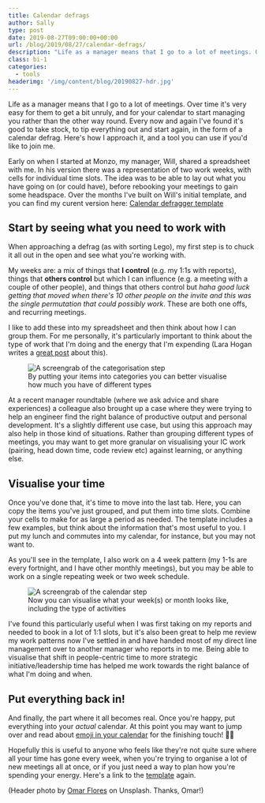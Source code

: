 ```yaml
---
title: Calendar defrags
author: Sally
type: post
date: 2019-08-27T09:00:00+00:00
url: /blog/2019/08/27/calendar-defrags/
description: "Life as a manager means that I go to a lot of meetings. Over time it's very easy for them to get a bit unruly, and for your calendar to start managing you rather than the other way round. Every now and again I've found it's good to take stock, to tip everything out and start again, in the form of a calendar defrag. Here's how I approach it, and a tool you can use if you'd like to join me."
class: bi-1
categories:
  - tools
headerimg: '/img/content/blog/20190827-hdr.jpg'
---
```


<p class="lede">Life as a manager means that I go to a lot of meetings. Over time it's very easy for them to get a bit unruly, and for your calendar to start managing you rather than the other way round. Every now and again I've found it's good to take stock, to tip everything out and start again, in the form of a calendar defrag. Here's how I approach it, and a tool you can use if you'd like to join me.</p>

Early on when I started at Monzo, my manager, Will, shared a spreadsheet with me. In his version there was a representation of two work weeks, with cells for individual time slots. The idea was to be able to lay out what you have going on (or could have), before rebooking your meetings to gain some headspace. Over the months I've built on Will's initial template, and you can find my curent version here: [Calendar defragger template](https://docs.google.com/spreadsheets/d/1jLwhV083ZUBtbO2zxrbYiGjEFgRzFGcXYaB1R3grJ6M/edit?usp=sharing)

## Start by seeing what you need to work with

When approaching a defrag (as with sorting Lego), my first step is to chuck it all out in the open and see what you're working with. 

My weeks are: a mix of things that **I control** (e.g. my 1:1s with reports), things that **others control** but which I can influence (e.g. a meeting with a couple of other people), and things that others control but _haha good luck getting that moved when there's 10 other people on the invite and this was the single permutation that could possibly work_. These are both one offs, and recurring meetings.

I like to add these into my spreadsheet and then think about how I can group them. For me personally, it's particularly important to think about the type of work that I'm doing and the energy that I'm expending (Lara Hogan writes a [great post](https://larahogan.me/blog/manager-energy-drain) about this).

<figure>
<img src="/img/content/blog/20190827-cats.jpg" alt="A screengrab of the categorisation step" />
<figcaption>By putting your items into categories you can better visualise how much you have of different types</figcaption>
</figure>

At a recent manager roundtable (where we ask advice and share experiences) a colleague also brought up a case where they were trying to help an engineer find the right balance of productive output and personal development. It's a slightly different use case, but using this approach may also help in those kind of situations. Rather than grouping different types of meetings, you may want to get more granular on visualising your IC work (pairing, head down time, code review etc) against learning, or anything else.

## Visualise your time

Once you've done that, it's time to move into the last tab. Here,  you can copy the items you've just grouped, and put them into time slots. Combine your cells to make for as large a period as needed. The template includes a few examples, but think about the information that's most useful to you. I put my lunch and commutes into my calendar, for instance, but you may not want to.

As you'll see in the template, I also work on a 4 week pattern (my 1-1s are every fortnight, and I have other monthly meetings), but you may be able to work on a single repeating week or two week schedule.

<figure>
<img src="/img/content/blog/20190827-cal.jpg" alt="A screengrab of the calendar step" />
<figcaption>Now you can visualise what your week(s) or month looks like, including the type of activities</figcaption>
</figure>

I've found this particularly useful when I was first taking on my reports and needed to book in a lot of 1:1 slots, but it's also been great to help me review my work patterns now I've settled in and have handed most of my direct line management over to another manager who reports in to me. Being able to visualise that shift in people-centric time to more strategic initiative/leadership time has helped me work towards the right balance of what I'm doing and when.

## Put everything back in!
And finally, the part where it all becomes real. Once you're happy, put everything into your _actual_ calendar. At this point you may want to jump over and read about [emoji in your calendar](https://sallylait.com/blog/2019/02/09/semantic-calendar-emoji/) for the finishing touch! 💅🏾

Hopefully this is useful to anyone who feels like they're not quite sure where all your time has gone every week, when you're trying to organise a lot of new meetings all at once, or if you just need a way to plan how you're spending your energy. Here's a link to the [template](https://docs.google.com/spreadsheets/d/1jLwhV083ZUBtbO2zxrbYiGjEFgRzFGcXYaB1R3grJ6M/edit?usp=sharing) again.


(Header photo by <a href="https://unsplash.com/@omarg247">Omar Flores</a> on Unsplash. Thanks, Omar!)



